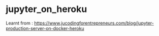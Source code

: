 # jupyter_on_heroku

Learnt from :  https://www.jucodingforentrepreneurs.com/blog/jupyter-production-server-on-docker-heroku
